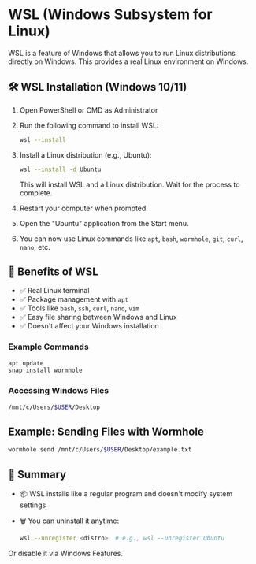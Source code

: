 # WSL (Windows Subsystem for Linux)

WSL is a feature of Windows that allows you to run Linux distributions directly on Windows. This provides a real Linux environment on Windows.

## 🛠️ WSL Installation (Windows 10/11)

1. Open PowerShell or CMD as Administrator
2. Run the following command to install WSL:

   ```bash
   wsl --install
   ```

3. Install a Linux distribution (e.g., Ubuntu):

   ```bash
   wsl --install -d Ubuntu
   ```

   This will install WSL and a Linux distribution. Wait for the process to complete.

4. Restart your computer when prompted.
5. Open the "Ubuntu" application from the Start menu.
6. You can now use Linux commands like `apt`, `bash`, `wormhole`, `git`, `curl`, `nano`, etc.

## 🚀 Benefits of WSL

- ✅ Real Linux terminal
- ✅ Package management with `apt`
- ✅ Tools like `bash`, `ssh`, `curl`, `nano`, `vim`
- ✅ Easy file sharing between Windows and Linux
- ✅ Doesn't affect your Windows installation

### Example Commands

```bash
apt update
snap install wormhole
```

### Accessing Windows Files

```bash
/mnt/c/Users/$USER/Desktop
```

## Example: Sending Files with Wormhole

```bash
wormhole send /mnt/c/Users/$USER/Desktop/example.txt
```

## 📌 Summary

- 📦 WSL installs like a regular program and doesn't modify system settings
- 🗑️ You can uninstall it anytime:

  ```bash
  wsl --unregister <distro>  # e.g., wsl --unregister Ubuntu
  ```

Or disable it via Windows Features.
